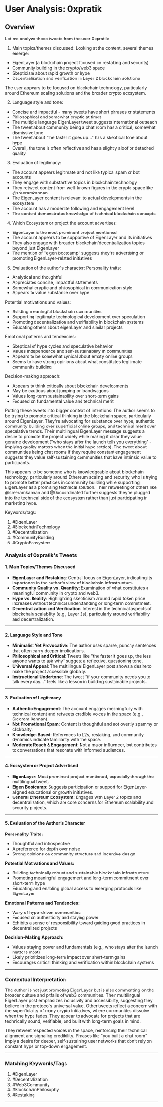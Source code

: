 # User Analysis: 0xpratik

## Overview

<think>
Let me analyze these tweets from the user 0xpratik:

1. Main topics/themes discussed:
Looking at the content, several themes emerge:
- EigenLayer (a blockchain project focused on restaking and security)
- Community building in the crypto/web3 space
- Skepticism about rapid growth or hype
- Decentralization and verification in Layer 2 blockchain solutions

The user appears to be focused on blockchain technology, particularly around Ethereum scaling solutions and the broader crypto ecosystem.

2. Language style and tone:
- Concise and impactful - many tweets have short phrases or statements
- Philosophical and somewhat cryptic at times
- The multiple language EigenLayer tweet suggests international outreach
- The tweet about community being a chat room has a critical, somewhat dismissive tone
- The tweet about "the faster it goes up..." has a skeptical tone about hype
- Overall, the tone is often reflective and has a slightly aloof or detached quality

3. Evaluation of legitimacy:
- The account appears legitimate and not like typical spam or bot accounts
- They engage with substantive topics in blockchain technology
- They retweet content from well-known figures in the crypto space like @sreeramkannan
- The EigenLayer content is relevant to actual developments in the ecosystem
- The account has a moderate following and engagement level
- The content demonstrates knowledge of technical blockchain concepts

4. Which Ecosystem or project the account advertises:
- EigenLayer is the most prominent project mentioned
- The account appears to be supportive of EigenLayer and its initiatives
- They also engage with broader blockchain/decentralization topics beyond just EigenLayer
- The mention of "eigen bootcamp" suggests they're advertising or promoting EigenLayer-related initiatives

5. Evaluation of the author's character:
Personality traits:
- Analytical and thoughtful
- Appreciates concise, impactful statements
- Somewhat cryptic and philosophical in communication style
- Appears to value substance over hype

Potential motivations and values:
- Building meaningful blockchain communities
- Supporting legitimate technological development over speculation
- Promoting decentralization and verifiability in blockchain systems
- Educating others about eigenLayer and similar projects

Emotional patterns and tendencies:
- Skeptical of hype cycles and speculative behavior
- Values independence and self-sustainability in communities
- Appears to be somewhat cynical about empty online groups
- Seems to have strong opinions about what constitutes legitimate community building

Decision-making approach:
- Appears to think critically about blockchain developments
- May be cautious about jumping on bandwagons
- Values long-term sustainability over short-term gains
- Focused on fundamental value and technical merit

Putting these tweets into bigger context of intentions:
The author seems to be trying to promote critical thinking in the blockchain space, particularly around EigenLayer. They're advocating for substance over hype, authentic community building over superficial online groups, and technical merit over speculative trends. Their multilingual EigenLayer message suggests a desire to promote the project widely while making it clear they value genuine development ("who stays after the launch tells you everything" - implying quality matters when the initial hype settles). The tweet about communities being chat rooms if they require constant engagement suggests they value self-sustaining communities that have intrinsic value to participants.

This appears to be someone who is knowledgeable about blockchain technology, particularly around Ethereum scaling and security, who is trying to promote better practices in community building while supporting EigenLayer as a promising technical solution. Their retweeting of others like @sreeramkannan and @0xcoordinated further suggests they're plugged into the technical side of the ecosystem rather than just participating in marketing hype.

Keywords/tags:
1. #EigenLayer
2. #BlockchainTechnology
3. #Decentralization
4. #CommunityBuilding
5. #CryptoEcosystem
</think>

### Analysis of 0xpratik's Tweets

#### 1. **Main Topics/Themes Discussed**
- **EigenLayer and Restaking**: Central focus on EigenLayer, indicating its importance in the author's view of blockchain infrastructure.
- **Community Quality vs. Quantity**: Examination of what constitutes a meaningful community in crypto and web3.
- **Hype vs. Reality**: Highlighting skepticism around rapid token price increases without technical understanding or long-term commitment.
- **Decentralization and Verification**: Interest in the technical aspects of blockchain scalability (e.g., Layer 2s), particularly around verifiability and decentralization.

---

#### 2. **Language Style and Tone**
- **Minimalist Yet Provocative**: The author uses sparse, punchy sentences that often carry deeper implications.
- **Philosophical and Critical**: Tweets like "the faster it goes up, the less anyone wants to ask why" suggest a reflective, questioning tone.
- **Universal Appeal**: The multilingual EigenLayer post shows a desire to make the project accessible globally.
- **Instructional Undertone**: The tweet “if your community needs you to talk every day...” feels like a lesson in building sustainable projects.

---

#### 3. **Evaluation of Legitimacy**
- **Authentic Engagement**: The account engages meaningfully with technical content and retweets credible voices in the space (e.g., Sreeram Kannan).
- **Not Promotional Spam**: Content is thoughtful and not overtly spammy or clickbaity.
- **Knowledge-Based**: References to L2s, restaking, and community dynamics indicate familiarity with the space.
- **Moderate Reach & Engagement**: Not a major influencer, but contributes to conversations that resonate with informed audiences.

---

#### 4. **Ecosystem or Project Advertised**
- **EigenLayer**: Most prominent project mentioned, especially through the multilingual tweet.
- **Eigen Bootcamp**: Suggests participation or support for EigenLayer-aligned educational or growth initiatives.
- **General Ethereum Ecosystem**: Engages with Layer 2 topics and decentralization, which are core concerns for Ethereum scalability and security projects.

---

#### 5. **Evaluation of the Author’s Character**

**Personality Traits:**
- Thoughtful and introspective
- A preference for depth over noise
- Strong opinions on community structure and incentive design

**Potential Motivations and Values:**
- Building technically robust and sustainable blockchain infrastructure
- Promoting meaningful engagement and long-term commitment over short-term hype
- Educating and enabling global access to emerging protocols like EigenLayer

**Emotional Patterns and Tendencies:**
- Wary of hype-driven communities
- Focused on authenticity and staying power
- Exhibits a sense of responsibility toward guiding good practices in decentralized projects

**Decision-Making Approach:**
- Values staying power and fundamentals (e.g., who stays after the launch matters most)
- Likely prioritizes long-term impact over short-term gains
- Encourages critical thinking and verification within blockchain systems

---

### Contextual Interpretation
The author is not just promoting EigenLayer but is also commenting on the broader culture and pitfalls of web3 communities. Their multilingual EigenLayer post emphasizes inclusivity and accessibility, suggesting they believe in the protocol’s universal value. Other tweets reflect a concern with the superficiality of many crypto initiatives, where communities dissolve when the hype fades. They appear to advocate for projects that are technically sound, verifiable, and built with long-term goals in mind.

They retweet respected voices in the space, reinforcing their technical alignment and signaling credibility. Phrases like "you built a chat room" imply a desire for deeper, self-sustaining user networks that don’t rely on constant hype or top-down engagement.

---

### Matching Keywords/Tags
1. #EigenLayer  
2. #Decentralization  
3. #Web3Community  
4. #BlockchainPhilosophy  
5. #Restaking
---
